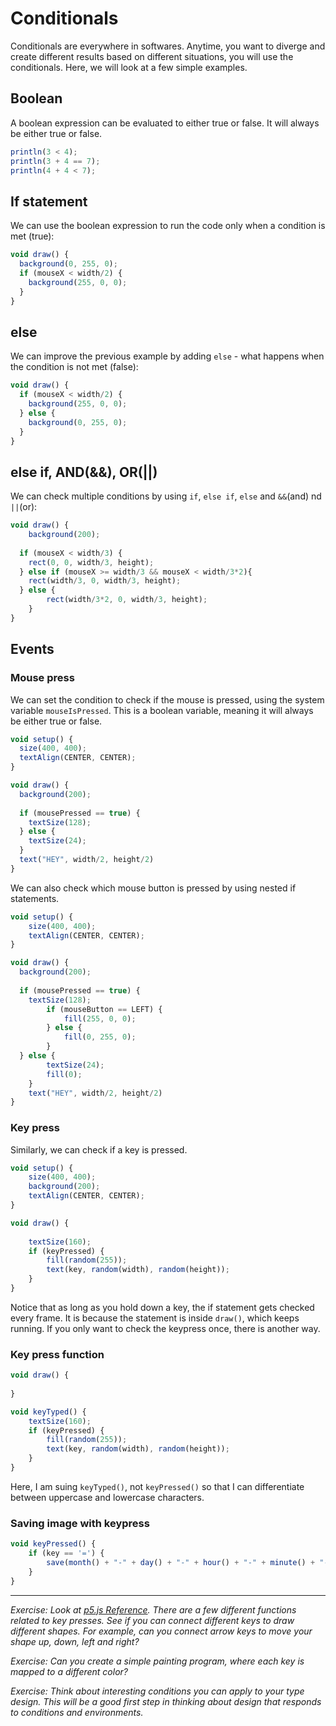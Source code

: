 # Conditionals
Conditionals are everywhere in softwares. Anytime, you want to diverge and create different results based on different situations, you will use the conditionals. Here, we will look at a few simple examples.

## Boolean

A boolean expression can be evaluated to either true or false. It will always be either true or false.

```js
println(3 < 4);
println(3 + 4 == 7);
println(4 + 4 < 7);
```

## If statement
We can use the boolean expression to run the code only when a condition is met (true):

```js
void draw() {
  background(0, 255, 0);
  if (mouseX < width/2) {
    background(255, 0, 0);
  }
}
```
## else
We can improve the previous example by adding `else` - what happens when the condition is not met (false):

```js
void draw() {
  if (mouseX < width/2) {
    background(255, 0, 0);
  } else {
    background(0, 255, 0);
  }
}
```
## else if, AND(&&), OR(||)
We can check multiple conditions by using `if`, `else if`, `else` and `&&`(and) nd `||`(or):

```js
void draw() {
	background(200);
	
  if (mouseX < width/3) {
    rect(0, 0, width/3, height);
  } else if (mouseX >= width/3 && mouseX < width/3*2){
    rect(width/3, 0, width/3, height);
  } else {
		rect(width/3*2, 0, width/3, height);
	}
}
```
## Events
### Mouse press
We can set the condition to check if the mouse is pressed, using the system variable `mouseIsPressed`. This is a boolean variable, meaning it will always be either true or false.

```js
void setup() {
  size(400, 400);
  textAlign(CENTER, CENTER);
}

void draw() {
  background(200);
	
  if (mousePressed == true) {
    textSize(128);
  } else {
    textSize(24);
  }
  text("HEY", width/2, height/2)
}
```

We can also check which mouse button is pressed by using nested if statements.

```js
void setup() {
	size(400, 400);
	textAlign(CENTER, CENTER);
}

void draw() {
  background(200);
	
  if (mousePressed == true) {
    textSize(128);
		if (mouseButton == LEFT) {
			fill(255, 0, 0);
		} else {
			fill(0, 255, 0);
		}
  } else {
		textSize(24);
		fill(0);
	}
	text("HEY", width/2, height/2)
}
```

### Key press
Similarly, we can check if a key is pressed.

```js
void setup() {
	size(400, 400);
	background(200);
	textAlign(CENTER, CENTER);
}

void draw() {
  
	textSize(160);
	if (keyPressed) {
		fill(random(255));
		text(key, random(width), random(height));
	}
}
```

Notice that as long as you hold down a key, the if statement gets checked every frame. It is because the statement is inside `draw()`, which keeps running. If you only want to check the keypress once, there is another way.

### Key press function

```js
void draw() {
  
}

void keyTyped() {
	textSize(160);
	if (keyPressed) {
		fill(random(255));
		text(key, random(width), random(height));
	}
}
```

Here, I am suing `keyTyped()`, not `keyPressed()` so that I can differentiate between uppercase and lowercase characters.

### Saving image with keypress

```js
void keyPressed() {
	if (key == '=') {
		save(month() + "-" + day() + "-" + hour() + "-" + minute() + "-" + second() + ".png");
	}
}
```


-----
*Exercise: Look at [p5.js Reference](http://p5js.org/reference/). There are a few different functions related to key presses. See if you can connect different keys to draw different shapes. For example, can you connect arrow keys to move your shape up, down, left and right?*

*Exercise: Can you create a simple painting program, where each key is mapped to a different color?*

*Exercise: Think about interesting conditions you can apply to your type design. This will be a good first step in thinking about design that responds to conditions and environments.*

